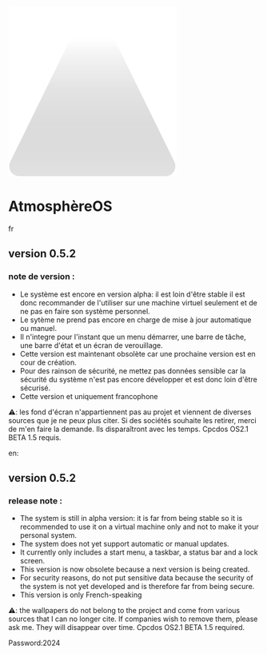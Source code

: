 ![logo atmosphère](https://github.com/mimilprog/Atmosphere-OS/blob/main/Logo%20Atmosph%C3%A8re.svg)
# AtmosphèreOS
fr
## version 0.5.2
### note de version :
- Le système est encore en version alpha: il est loin d'être stable il est donc recommander de l'utiliser sur une machine virtuel seulement et de ne pas en faire son système personnel.
- Le sytème ne prend pas encore en charge de mise à jour automatique ou manuel.
- Il n'integre pour l'instant que un menu démarrer, une barre de tâche, une barre d'état et un écran de verouillage.
- Cette version est maintenant obsolète car une prochaine version est en cour de création.
- Pour des rainson de sécurité, ne mettez pas données sensible car la sécurité du système n'est pas encore développer et est donc loin d'être sécurisé.
- Cette version et uniquement francophone

⚠️: les fond d'écran n'appartiennent pas au projet et viennent de diverses sources que je ne peux plus citer. Si des sociétés souhaite les retirer, merci de m'en faire la demande. Ils disparaîtront avec les temps.
Cpcdos OS2.1 BETA 1.5 requis.


en:
## version 0.5.2
### release note :
- The system is still in alpha version: it is far from being stable so it is recommended to use it on a virtual machine only and not to make it your personal system.
- The system does not yet support automatic or manual updates.
- It currently only includes a start menu, a taskbar, a status bar and a lock screen.
- This version is now obsolete because a next version is being created.
- For security reasons, do not put sensitive data because the security of the system is not yet developed and is therefore far from being secure.
- This version is only French-speaking

⚠️: the wallpapers do not belong to the project and come from various sources that I can no longer cite. If companies wish to remove them, please ask me. They will disappear over time.
Cpcdos OS2.1 BETA 1.5 required.


Password:2024
